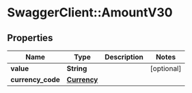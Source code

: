 # SwaggerClient::AmountV30

## Properties
Name | Type | Description | Notes
------------ | ------------- | ------------- | -------------
**value** | **String** |  | [optional] 
**currency_code** | [**Currency**](Currency.md) |  | 



